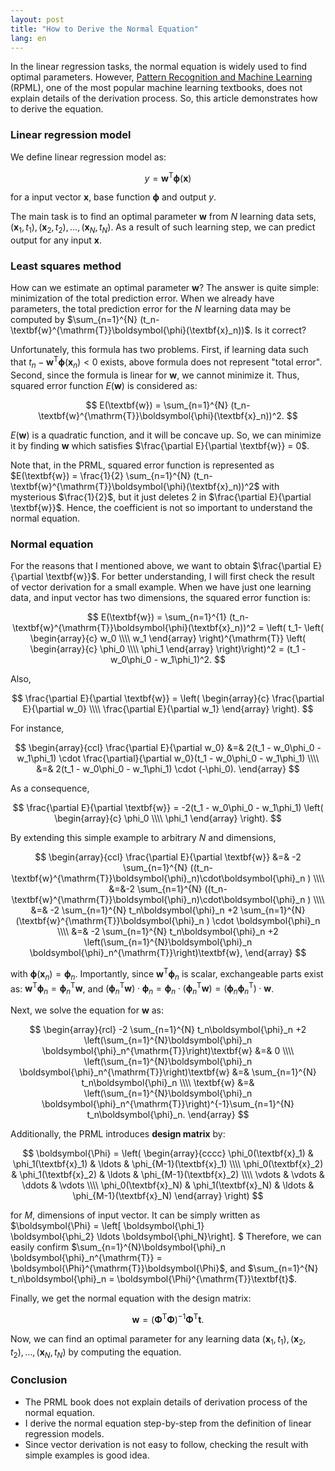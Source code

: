 ```yaml
---
layout: post
title: "How to Derive the Normal Equation"
lang: en
---
```


In the linear regression tasks, the normal equation is widely used to find optimal parameters. However, [Pattern Recognition and Machine Learning](http://www.springer.com/gp/book/9780387310732) (RPML), one of the most popular machine learning textbooks, does not explain details of the derivation process. So, this article demonstrates how to derive the equation.

### Linear regression model

We define linear regression model as:

$$
y = \textbf{w}^{\mathrm{T}}\boldsymbol{\phi}(\textbf{x})
$$

for a input vector $\textbf{x}$, base function $\boldsymbol{\phi}$ and output $y$.

The main task is to find an optimal parameter $\textbf{w}$ from $N$ learning data sets, $(\textbf{x}_1, t_1), (\textbf{x}_2, t_2), \ldots, (\textbf{x}_N, t_N)$. As a result of such learning step, we can predict output for any input $\textbf{x}$.

### Least squares method

How can we estimate an optimal parameter $\textbf{w}$? The answer is quite simple: minimization of the total prediction error. When we already have parameters, the total prediction error for the $N$ learning data may be computed by $\sum_{n=1}^{N} (t_n-\textbf{w}^{\mathrm{T}}\boldsymbol{\phi}(\textbf{x}_n))$. Is it correct?

Unfortunately, this formula has two problems. First, if learning data such that $t_n-\textbf{w}^{\mathrm{T}}\boldsymbol{\phi}(\textbf{x}_n)< 0$ exists, above formula does not represent "total error". Second, since the formula is linear for $\textbf{w}$, we cannot minimize it. Thus, squared error function $E(\textbf{w})$ is considered as:

$$
E(\textbf{w}) = \sum_{n=1}^{N} (t_n-\textbf{w}^{\mathrm{T}}\boldsymbol{\phi}(\textbf{x}_n))^2.
$$

$E(\textbf{w})$ is a quadratic function, and it will be concave up. So, we can minimize it by finding $\textbf{w}$ which satisfies $\frac{\partial E}{\partial \textbf{w}} = 0$.

Note that, in the PRML, squared error function is represented as $E(\textbf{w}) = \frac{1}{2} \sum_{n=1}^{N} (t_n-\textbf{w}^{\mathrm{T}}\boldsymbol{\phi}(\textbf{x}_n))^2$ with mysterious $\frac{1}{2}$, but it just deletes $2$ in $\frac{\partial E}{\partial \textbf{w}}$. Hence, the coefficient is not so important to understand the normal equation.

### Normal equation

For the reasons that I mentioned above, we want to obtain $\frac{\partial E}{\partial \textbf{w}}$. For better understanding, I will first check the result of vector derivation for a small example. When we have just one learning data, and input vector has two dimensions, the squared error function is:

$$
E(\textbf{w}) = \sum_{n=1}^{1} (t_n-\textbf{w}^{\mathrm{T}}\boldsymbol{\phi}(\textbf{x}_n))^2
= \left( t_1- \left(
    \begin{array}{c}
      w_0 \\\\
      w_1
    \end{array}
  \right)^{\mathrm{T}}
  \left(
    \begin{array}{c}
      \phi_0 \\\\
      \phi_1
    \end{array}
  \right)\right)^2
= (t_1 - w_0\phi_0 - w_1\phi_1)^2.
$$

Also,

$$
\frac{\partial E}{\partial \textbf{w}}
= \left(
    \begin{array}{c}
      \frac{\partial E}{\partial w_0} \\\\
      \frac{\partial E}{\partial w_1}
    \end{array}
  \right).
$$

For instance,

$$
\begin{array}{ccl}
\frac{\partial E}{\partial w_0} &=& 2(t_1 - w_0\phi_0 - w_1\phi_1) \cdot \frac{\partial}{\partial w_0}(t_1 - w_0\phi_0 - w_1\phi_1) \\\\
&=& 2(t_1 - w_0\phi_0 - w_1\phi_1) \cdot (-\phi_0).
\end{array}
$$

As a consequence,

$$
\frac{\partial E}{\partial \textbf{w}}
= -2(t_1 - w_0\phi_0 - w_1\phi_1) \left(
    \begin{array}{c}
      \phi_0 \\\\
      \phi_1
    \end{array}
  \right).
$$

By extending this simple example to arbitrary $N$ and dimensions,

$$
\begin{array}{ccl}
\frac{\partial E}{\partial \textbf{w}}
&=& -2 \sum_{n=1}^{N} ((t_n-\textbf{w}^{\mathrm{T}}\boldsymbol{\phi}_n)\cdot\boldsymbol{\phi}_n ) \\\\
&=&-2 \sum_{n=1}^{N} ((t_n-\textbf{w}^{\mathrm{T}}\boldsymbol{\phi}_n)\cdot\boldsymbol{\phi}_n ) \\\\
&=& -2 \sum_{n=1}^{N} t_n\boldsymbol{\phi}_n +2 \sum_{n=1}^{N}(\textbf{w}^{\mathrm{T}}\boldsymbol{\phi}_n ) \cdot \boldsymbol{\phi}_n \\\\
&=& -2 \sum_{n=1}^{N} t_n\boldsymbol{\phi}_n +2 \left(\sum_{n=1}^{N}\boldsymbol{\phi}_n \boldsymbol{\phi}_n^{\mathrm{T}}\right)\textbf{w},
\end{array}
$$

with $\boldsymbol{\phi}(\textbf{x}_n)=\boldsymbol{\phi}_n$. Importantly, since $\textbf{w}^{\mathrm{T}}\boldsymbol{\phi}_n$ is scalar, exchangeable parts exist as: $\textbf{w}^{\mathrm{T}}\boldsymbol{\phi}_n = \boldsymbol{\phi}_n^{\mathrm{T}}\textbf{w}$, and $(\boldsymbol{\phi}_n^{\mathrm{T}}\textbf{w})\cdot\boldsymbol{\phi}_n = \boldsymbol{\phi}_n \cdot (\boldsymbol{\phi}_n^{\mathrm{T}}\textbf{w}) = (\boldsymbol{\phi}_n\boldsymbol{\phi}_n^{\mathrm{T}})\cdot\textbf{w}$.

Next, we solve the equation for $\textbf{w}$ as:

$$
\begin{array}{rcl}
-2 \sum_{n=1}^{N} t_n\boldsymbol{\phi}_n +2 \left(\sum_{n=1}^{N}\boldsymbol{\phi}_n \boldsymbol{\phi}_n^{\mathrm{T}}\right)\textbf{w} &=& 0 \\\\
\left(\sum_{n=1}^{N}\boldsymbol{\phi}_n \boldsymbol{\phi}_n^{\mathrm{T}}\right)\textbf{w} &=& \sum_{n=1}^{N} t_n\boldsymbol{\phi}_n \\\\
\textbf{w} &=& \left(\sum_{n=1}^{N}\boldsymbol{\phi}_n \boldsymbol{\phi}_n^{\mathrm{T}}\right)^{-1}\sum_{n=1}^{N} t_n\boldsymbol{\phi}_n.
\end{array}
$$

Additionally, the PRML introduces __design matrix__ by:

$$
\boldsymbol{\Phi} = \left(
    \begin{array}{cccc}
      \phi_0(\textbf{x}_1) & \phi_1(\textbf{x}_1) & \ldots & \phi_{M-1}(\textbf{x}_1) \\\\
      \phi_0(\textbf{x}_2) & \phi_1(\textbf{x}_2) & \ldots & \phi_{M-1}(\textbf{x}_2) \\\\
      \vdots & \vdots & \ddots & \vdots \\\\
      \phi_0(\textbf{x}_N) & \phi_1(\textbf{x}_N) & \ldots & \phi_{M-1}(\textbf{x}_N)
     \end{array}
  \right)
$$

for $M$, dimensions of input vector. It can be simply written as
$\boldsymbol{\Phi} = \left[
\boldsymbol{\phi_1} \
\boldsymbol{\phi_2}
\ldots
\boldsymbol{\phi_N}\right].
$ Therefore, we can easily confirm $\sum_{n=1}^{N}\boldsymbol{\phi}_n \boldsymbol{\phi}_n^{\mathrm{T}} = \boldsymbol{\Phi}^{\mathrm{T}}\boldsymbol{\Phi}$, and $\sum_{n=1}^{N} t_n\boldsymbol{\phi}_n = \boldsymbol{\Phi}^{\mathrm{T}}\textbf{t}$.

Finally, we get the normal equation with the design matrix:

$$
\textbf{w} = (\boldsymbol{\Phi}^{\mathrm{T}}\boldsymbol{\Phi})^{-1}\boldsymbol{\Phi}^{\mathrm{T}}\textbf{t}.
$$

Now, we can find an optimal parameter for any learning data $(\textbf{x}_1, t_1), (\textbf{x}_2, t_2), \dots, (\textbf{x}_N, t_N)$ by computing the equation.

### Conclusion

- The PRML book does not explain details of derivation process of the normal equation.
- I derive the normal equation step-by-step from the definition of linear regression models.
- Since vector derivation is not easy to follow, checking the result with simple examples is good idea.
